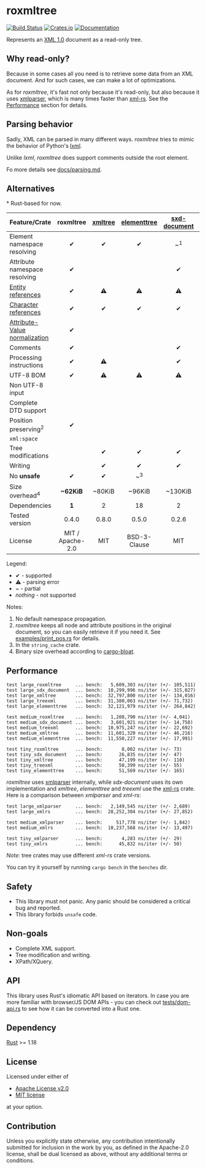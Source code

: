 # roxmltree
[![Build Status](https://travis-ci.org/RazrFalcon/roxmltree.svg?branch=master)](https://travis-ci.org/RazrFalcon/roxmltree)
[![Crates.io](https://img.shields.io/crates/v/roxmltree.svg)](https://crates.io/crates/roxmltree)
[![Documentation](https://docs.rs/roxmltree/badge.svg)](https://docs.rs/roxmltree)

Represents an [XML 1.0](https://www.w3.org/TR/xml/) document as a read-only tree.

## Why read-only?

Because in some cases all you need is to retrieve some data from an XML document.
And for such cases, we can make a lot of optimizations.

As for *roxmltree*, it's fast not only because it's read-only, but also because
it uses [xmlparser], which is many times faster than [xml-rs].
See the [Performance](#performance) section for details.

## Parsing behavior

Sadly, XML can be parsed in many different ways. *roxmltree* tries to mimic the
behavior of Python's [lxml](https://lxml.de/).

Unlike *lxml*, *roxmltree* does support comments outside the root element.

Fo more details see [docs/parsing.md](https://github.com/RazrFalcon/roxmltree/blob/master/docs/parsing.md).

## Alternatives

\* Rust-based for now.

| Feature/Crate                   | roxmltree        | [xmltree]        | [elementtree]    | [sxd-document]   | [treexml]        |
| ------------------------------- | :--------------: | :--------------: | :--------------: | :--------------: | :--------------: |
| Element namespace resolving     | ✔                | ✔                | ✔               | ~<sup>1</sup>     |                  |
| Attribute namespace resolving   | ✔                |                  |                  | ✔                |                  |
| [Entity references]             | ✔                | ⚠                | ⚠                | ⚠             | ⚠                |
| [Character references]          | ✔                | ✔                | ✔                | ✔                | ✔                |
| [Attribute-Value normalization] | ✔                |                  |                  |                  |                  |
| Comments                        | ✔                |                  |                  | ✔                |                  |
| Processing instructions         | ✔                | ⚠                |                  | ✔               |                  |
| UTF-8 BOM                       | ✔                | ⚠               | ⚠               | ⚠               | ⚠                |
| Non UTF-8 input                 |                  |                  |                  |                  |                  |
| Complete DTD support            |                  |                  |                  |                  |                  |
| Position preserving<sup>2</sup> | ✔                |                 |                 |                 |                  |
| `xml:space`                     |                  |                  |                  |                  |                  |
| Tree modifications              |                  | ✔                | ✔                | ✔                | ✔                |
| Writing                         |                  | ✔                | ✔                | ✔                | ✔                |
| No **unsafe**                   | ✔                | ✔                | ~<sup>3</sup>    |                  | ✔                |
| Size overhead<sup>4</sup>       | **~62KiB**       | ~80KiB           | ~96KiB           | ~130KiB          | ~110KiB          |
| Dependencies                    | **1**            | 2                | 18               | 2                | 14               |
| Tested version                  | 0.4.0            | 0.8.0            | 0.5.0            | 0.2.6            | 0.7.0            |
| License                         | MIT / Apache-2.0 | MIT              | BSD-3-Clause     | MIT              | MIT              |

Legend:

- ✔ - supported
- ⚠ - parsing error
- ~ - partial
- *nothing* - not supported

Notes:

1. No default namespace propagation.
2. *roxmltree* keeps all node and attribute positions in the original document,
   so you can easily retrieve it if you need it.
   See [examples/print_pos.rs](examples/print_pos.rs) for details.
3. In the `string_cache` crate.
4. Binary size overhead according to [cargo-bloat](https://github.com/RazrFalcon/cargo-bloat).

[Entity references]: https://www.w3.org/TR/REC-xml/#dt-entref
[Character references]: https://www.w3.org/TR/REC-xml/#NT-CharRef
[Attribute-Value Normalization]: https://www.w3.org/TR/REC-xml/#AVNormalize

[xmltree]: https://crates.io/crates/xmltree
[elementtree]: https://crates.io/crates/elementtree
[treexml]: https://crates.io/crates/treexml
[sxd-document]: https://crates.io/crates/sxd-document

## Performance

```text
test large_roxmltree     ... bench:   5,609,303 ns/iter (+/- 105,511)
test large_sdx_document  ... bench:  10,299,996 ns/iter (+/- 315,027)
test large_xmltree       ... bench:  32,797,800 ns/iter (+/- 134,016)
test large_treexml       ... bench:  31,380,063 ns/iter (+/- 71,732)
test large_elementtree   ... bench:  32,121,979 ns/iter (+/- 264,842)

test medium_roxmltree    ... bench:   1,208,790 ns/iter (+/- 4,041)
test medium_sdx_document ... bench:   3,601,921 ns/iter (+/- 14,758)
test medium_treexml      ... bench:  10,975,247 ns/iter (+/- 22,692)
test medium_xmltree      ... bench:  11,601,320 ns/iter (+/- 46,216)
test medium_elementtree  ... bench:  11,550,227 ns/iter (+/- 17,991)

test tiny_roxmltree      ... bench:       8,002 ns/iter (+/- 73)
test tiny_sdx_document   ... bench:      26,835 ns/iter (+/- 47)
test tiny_xmltree        ... bench:      47,199 ns/iter (+/- 110)
test tiny_treexml        ... bench:      50,399 ns/iter (+/- 55)
test tiny_elementtree    ... bench:      51,569 ns/iter (+/- 165)
```

*roxmltree* uses [xmlparser] internally,
while *sdx-document* uses its own implementation and *xmltree*, *elementtree*
and *treexml* use the [xml-rs] crate.
Here is a comparison between *xmlparser* and *xml-rs*:

```text
test large_xmlparser     ... bench:   2,149,545 ns/iter (+/- 2,689)
test large_xmlrs         ... bench:  28,252,304 ns/iter (+/- 27,852)

test medium_xmlparser    ... bench:     517,778 ns/iter (+/- 1,842)
test medium_xmlrs        ... bench:  10,237,568 ns/iter (+/- 13,497)

test tiny_xmlparser      ... bench:       4,283 ns/iter (+/- 29)
test tiny_xmlrs          ... bench:      45,832 ns/iter (+/- 50)
```

*Note:* tree crates may use different *xml-rs* crate versions.

You can try it yourself by running `cargo bench` in the `benches` dir.

[xml-rs]: https://crates.io/crates/xml-rs
[xmlparser]: https://crates.io/crates/xmlparser

## Safety

- This library must not panic. Any panic should be considered a critical bug and reported.
- This library forbids `unsafe` code.

## Non-goals

- Complete XML support.
- Tree modification and writing.
- XPath/XQuery.

## API

This library uses Rust's idiomatic API based on iterators.
In case you are more familiar with browser/JS DOM APIs - you can check out
[tests/dom-api.rs](tests/dom-api.rs) to see how it can be converted into a Rust one.

## Dependency

[Rust](https://www.rust-lang.org/) >= 1.18

## License

Licensed under either of

- [Apache License v2.0](LICENSE-APACHE)
- [MIT license](LICENSE-MIT)

at your option.

## Contribution

Unless you explicitly state otherwise, any contribution intentionally submitted
for inclusion in the work by you, as defined in the Apache-2.0 license, shall be
dual licensed as above, without any additional terms or conditions.
